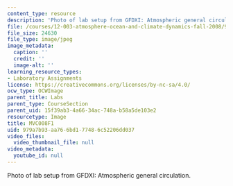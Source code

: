 ```yaml
---
content_type: resource
description: 'Photo of lab setup from GFDXI: Atmospheric general circulation.'
file: /courses/12-003-atmosphere-ocean-and-climate-dynamics-fall-2008/979a7b93aa766bd177486c52206dd037_MVC008F1.jpg
file_size: 24630
file_type: image/jpeg
image_metadata:
  caption: ''
  credit: ''
  image-alt: ''
learning_resource_types:
- Laboratory Assignments
license: https://creativecommons.org/licenses/by-nc-sa/4.0/
ocw_type: OCWImage
parent_title: Labs
parent_type: CourseSection
parent_uid: 15f39ab3-4a66-34ac-748a-b58a5de103e2
resourcetype: Image
title: MVC008F1
uid: 979a7b93-aa76-6bd1-7748-6c52206dd037
video_files:
  video_thumbnail_file: null
video_metadata:
  youtube_id: null
---
```

Photo of lab setup from GFDXI: Atmospheric general circulation.